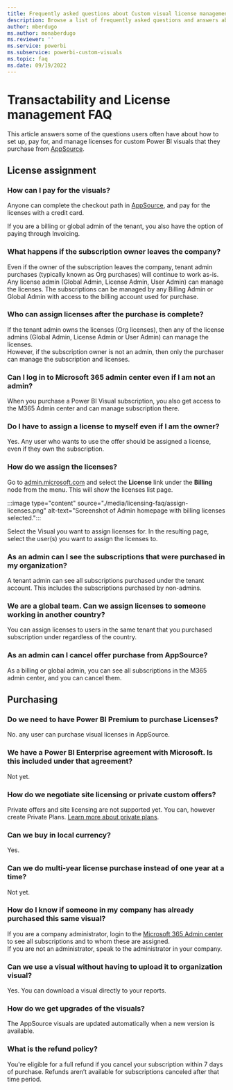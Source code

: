 ```yaml
---  
title: Frequently asked questions about Custom visual license management
description: Browse a list of frequently asked questions and answers about transactability and license management for custom Power BI visuals
author: mberdugo
ms.author: monaberdugo
ms.reviewer: ''
ms.service: powerbi
ms.subservice: powerbi-custom-visuals
ms.topic: faq
ms.date: 09/19/2022
---
```


# Transactability and License management FAQ

This article answers some of the questions users often have about how to set up, pay for, and manage licenses for custom Power BI visuals that they purchase from [AppSource](https://appsource.microsoft.com/).

## License assignment

### How can I pay for the visuals?

Anyone can complete the checkout path in [AppSource](https://appsource.microsoft.com/), and pay for the licenses with a credit card.  

If you are a billing or global admin of the tenant, you also have the option of paying through Invoicing.

### What happens if the subscription owner leaves the company?

Even if the owner of the subscription leaves the company, tenant admin purchases (typically known as Org purchases) will continue to work as-is. Any license admin (Global Admin, License Admin, User Admin) can manage the licenses. The subscriptions can be managed by any Billing Admin or Global Admin with access to the billing account used for purchase.

### Who can assign licenses after the purchase is complete?

If the tenant admin owns the licenses (Org licenses), then any of the license admins (Global Admin, License Admin or User Admin) can manage the licenses.  
However, if the subscription owner is not an admin, then only the purchaser can manage the subscription and licenses.

### Can I log in to Microsoft 365 admin center even if I am not an admin?

When you purchase a Power BI Visual subscription, you also get access to the M365 Admin center and can manage subscription there.

### Do I have to assign a license to myself even if I am the owner?

Yes. Any user who wants to use the offer should be assigned a license, even if they own the subscription.

### How do we assign the licenses?

Go to [admin.microsoft.com](https://admin.microsoft.com/) and select the **License** link under the **Billing** node from the menu. This will show the licenses list page. 

:::image type="content" source="./media/licensing-faq/assign-licenses.png" alt-text="Screenshot of Admin homepage with billing licenses selected.":::

Select the Visual you want to assign licenses for. In the resulting page, select the user(s) you want to assign the licenses to.

### As an admin can I see the subscriptions that were purchased in my organization?

A tenant admin can see all subscriptions purchased under the tenant account. This includes the subscriptions purchased by non-admins.

### We are a global team. Can we assign licenses to someone working in another country?

You can assign licenses to users in the same tenant that you purchased subscription under regardless of the country.

### As an admin can I cancel offer purchase from AppSource?

As a billing or global admin, you can see all subscriptions in the M365 admin center, and you can cancel them.

## Purchasing

### Do we need to have Power BI Premium to purchase Licenses?   

No. any user can purchase visual licenses in AppSource.   

### We have a Power BI Enterprise agreement with Microsoft. Is this included under that agreement?  

Not yet.  

### How do we negotiate site licensing or private custom offers?
 
Private offers and site licensing are not supported yet. You can, however create Private Plans. [Learn more about private plans](/azure/marketplace/private-plans).

### Can we buy in local currency?

Yes.

### Can we do multi-year license purchase instead of one year at a time?

Not yet.  

### How do I know if someone in my company has already purchased this same visual?

If you are a company administrator, login to the [Microsoft 365 Admin center](https://admin.microsoft.com/Adminportal/Home#/homepage) to see all subscriptions and to whom these are assigned.  
If you are not an administrator, speak to the administrator in your company.

### Can we use a visual without having to upload it to organization visual?

Yes. You can download a visual directly to your reports.  

### How do we get upgrades of the visuals?  

The AppSource visuals are updated automatically when a new version is available.

### What is the refund policy?

You're eligible for a full refund if you cancel your subscription within 7 days of purchase. Refunds aren’t available for subscriptions canceled after that time period.
